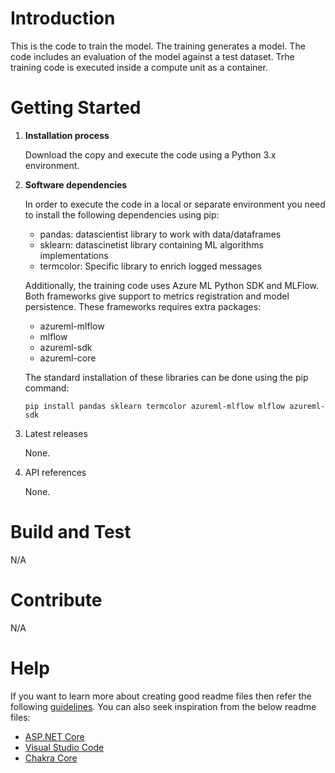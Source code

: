 # Introduction 
This is the code to train the model. The training generates a model.  The code includes an evaluation of the model against a test dataset.
Trhe training code is executed inside a compute unit as a container.

# Getting Started
1.	**Installation process**

    Download the copy and execute the code using a Python 3.x environment.

2.	**Software dependencies**

    In order to execute the code in a local or separate environment you need to install the following dependencies using pip:
    - pandas: datascientist library to work with data/dataframes
    - sklearn: datascinetist library containing ML algorithms implementations
    - termcolor: Specific library to enrich logged messages

    Additionally, the training code uses Azure ML Python SDK and MLFlow. Both frameworks give support to metrics registration and model persistence. These frameworks requires extra packages:
    - azureml-mlflow 
    - mlflow
    - azureml-sdk
    - azureml-core

    The standard installation of these libraries can be done using the pip command:

    ```shell
    pip install pandas sklearn termcolor azureml-mlflow mlflow azureml-sdk
    ```

3.	Latest releases

    None.

4.	API references

    None.

# Build and Test

N/A

# Contribute

N/A 

# Help

If you want to learn more about creating good readme files then refer the following [guidelines](https://docs.microsoft.com/en-us/azure/devops/repos/git/create-a-readme?view=azure-devops). You can also seek inspiration from the below readme files:
- [ASP.NET Core](https://github.com/aspnet/Home)
- [Visual Studio Code](https://github.com/Microsoft/vscode)
- [Chakra Core](https://github.com/Microsoft/ChakraCore)


